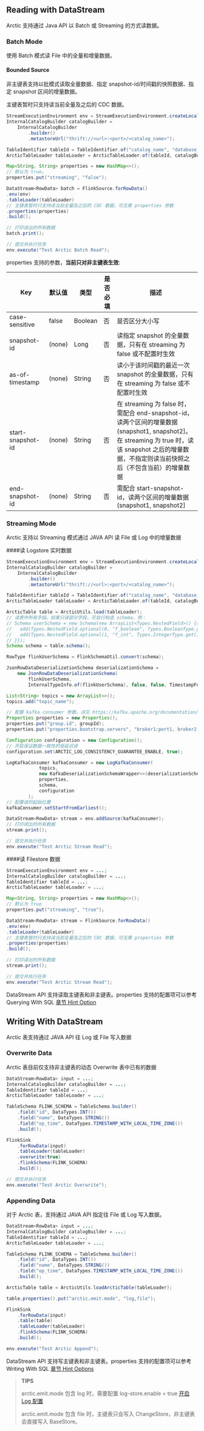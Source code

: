 
## Reading with DataStream
Arctic 支持通过 Java API 以 Batch 或 Streaming 的方式读数据。
### Batch Mode
使用 Batch 模式读 File 中的全量和增量数据。
#### Bounded Source
非主键表支持以批模式读取全量数据、指定 snapshot-id/时间戳的快照数据、指定 snapshot 区间的增量数据。

主键表暂时只支持读当前全量及之后的 CDC 数据。
    
```java
StreamExecutionEnvironment env = StreamExecutionEnvironment.createLocalEnvironment();
InternalCatalogBuilder catalogBuilder = 
    InternalCatalogBuilder
        .builder()
        .metastoreUrl("thrift://<url>:<port>/<catalog_name>");

TableIdentifier tableId = TableIdentifier.of("catalog_name", "database_name", "test_table");
ArcticTableLoader tableLoader = ArcticTableLoader.of(tableId, catalogBuilder);

Map<String, String> properties = new HashMap<>();
// 默认为 true。
properties.put("streaming", "false");

DataStream<RowData> batch = FlinkSource.forRowData()
.env(env)
.tableLoader(tableLoader)
// 主键表暂时只支持读当前全量及之后的 CDC 数据，可无需 properties 参数
.properties(properties)
.build();

// 打印读出的所有数据
batch.print();

// 提交并执行任务
env.execute("Test Arctic Batch Read");
```
    
properties 支持的参数，**当前只对非主键表生效**:

|Key|默认值|类型|是否必填|描述|
|--- |--- |--- |--- |--- |
|case-sensitive|false|Boolean|否|是否区分大小写|
|snapshot-id<img width=100/>|(none)|Long|否|读指定 snapshot 的全量数据，只有在 streaming 为 false 或不配置时生效|
|as-of-timestamp|(none)|String|否|读小于该时间戳的最近一次 snapshot 的全量数据，只有在 streaming 为 false 或不配置时生效|
|start-snapshot-id|(none)|String|否|在 streaming 为 false 时，需配合 end-snapshot-id，读两个区间的增量数据(snapshot1, snapshot2]。在 streaming 为 true 时，读该 snapshot 之后的增量数据，不指定则读当前快照之后（不包含当前）的增量数据|
|end-snapshot-id|(none)|String|否|需配合 start-snapshot-id，读两个区间的增量数据(snapshot1, snapshot2]|

### Streaming Mode
Arctic 支持以 Streaming 模式通过 JAVA API 读 File 或 Log 中的增量数据

####读 Logstore 实时数据

```java
StreamExecutionEnvironment env = StreamExecutionEnvironment.createLocalEnvironment();
InternalCatalogBuilder catalogBuilder = 
    InternalCatalogBuilder
        .builder()
        .metastoreUrl("thrift://<url>:<port>/<catalog_name>");

TableIdentifier tableId = TableIdentifier.of("catalog_name", "database_name", "test_table");
ArcticTableLoader tableLoader = ArcticTableLoader.of(tableId, catalogBuilder);

ArcticTable table = ArcticUtils.load(tableLoader);
// 读表中所有字段。如果只读部分字段，可自行构造 schema，例：
// Schema userSchema = new Schema(new ArrayList<Types.NestedField>() {{
//   add(Types.NestedField.optional(0, "f_boolean", Types.BooleanType.get()));
//   add(Types.NestedField.optional(1, "f_int", Types.IntegerType.get()));
// }});
Schema schema = table.schema();

RowType flinkUserSchema = FlinkSchemaUtil.convert(schema);

JsonRowDataDeserializationSchema deserializationSchema =
    new JsonRowDataDeserializationSchema(
        flinkUserSchema,
        InternalTypeInfo.of(flinkUserSchema), false, false, TimestampFormat.ISO_8601);

List<String> topics = new ArrayList<>();
topics.add("topic_name");

// 配置 kafka consumer 参数。详见 https://kafka.apache.org/documentation/#consumerconfigs
Properties properties = new Properties();
properties.put("group.id", groupId);
properties.put("properties.bootstrap.servers", "broker1:port1, broker2:port2 ...");

Configuration configuration = new Configuration();
// 开启保证数据一致性的低延迟读
configuration.set(ARCTIC_LOG_CONSISTENCY_GUARANTEE_ENABLE, true);

LogKafkaConsumer kafkaConsumer = new LogKafkaConsumer(
            topics,
            new KafkaDeserializationSchemaWrapper<>(deserializationSchema),
            properties,
            schema,
            configuration
        );
// 配置读的起始位置
kafkaConsumer.setStartFromEarliest();

DataStream<RowData> stream = env.addSource(kafkaConsumer);
// 打印读出的所有数据
stream.print();

// 提交并执行任务
env.execute("Test Arctic Stream Read");
```

####读 Filestore 数据
    
```java
StreamExecutionEnvironment env = ...;
InternalCatalogBuilder catalogBuilder = ...;
TableIdentifier tableId = ...;
ArcticTableLoader tableLoader = ...;

Map<String, String> properties = new HashMap<>();
// 默认为 true
properties.put("streaming", "true");

DataStream<RowData> stream = FlinkSource.forRowData()
.env(env)
.tableLoader(tableLoader)
// 主键表暂时只支持读当前全量及之后的 CDC 数据，可无需 properties 参数
.properties(properties)
.build();

// 打印读出的所有数据
stream.print();

// 提交并执行任务
env.execute("Test Arctic Stream Read");
```
DataStream API 支持读取主键表和非主键表。properties 支持的配置项可以参考 Querying With SQL [章节 Hint Option](flink-dml.md#filestore)

## Writing With DataStream
Arctic 表支持通过 JAVA API 往 Log 或 File 写入数据
### Overwrite Data
Arctic 表目前仅支持非主键表的动态 Overwrite 表中已有的数据

```java
DataStream<RowData> input = ...;
InternalCatalogBuilder catalogBuilder = ...;
TableIdentifier tableId = ...;
ArcticTableLoader tableLoader = ...;

TableSchema FLINK_SCHEMA = TableSchema.builder()
    .field("id", DataTypes.INT())
    .field("name", DataTypes.STRING())
    .field("op_time", DataTypes.TIMESTAMP_WITH_LOCAL_TIME_ZONE())
    .build();

FlinkSink
    .forRowData(input)
    .tableLoader(tableLoader)
    .overwrite(true)
    .flinkSchema(FLINK_SCHEMA)
    .build();

// 提交并执行任务
env.execute("Test Arctic Overwrite");
```

### Appending Data

对于 Arctic 表，支持通过 JAVA API 指定往 File 或 Log 写入数据。

```java
DataStream<RowData> input = ...;
InternalCatalogBuilder catalogBuilder = ...;
TableIdentifier tableId = ...;
ArcticTableLoader tableLoader = ...;

TableSchema FLINK_SCHEMA = TableSchema.builder()
    .field("id", DataTypes.INT())
    .field("name", DataTypes.STRING())
    .field("op_time", DataTypes.TIMESTAMP_WITH_LOCAL_TIME_ZONE())
    .build();

ArcticTable table = ArcticUtils.loadArcticTable(tableLoader);

table.properties().put("arctic.emit.mode", "log,file");

FlinkSink
    .forRowData(input)
    .table(table)
    .tableLoader(tableLoader)
    .flinkSchema(FLINK_SCHEMA)
    .build();

env.execute("Test Arctic Append");
```
DataStream API 支持写主键表和非主键表。properties 支持的配置项可以参考 Writing With SQL [章节 Hint Options](flink-dml.md#insert-into)

> **TIPS**
> 
> arctic.emit.mode 包含 log 时，需要配置 log-store.enable = true [开启 Log 配置](flink-dml.md#log)
>
> arctic.emit.mode 包含 file 时，主键表只会写入 ChangeStore，非主键表会直接写入 BaseStore。
